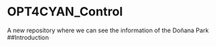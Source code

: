 # OPT4CYAN_Control
A new repository where we can see the information of the Doñana Park
##Introduction

